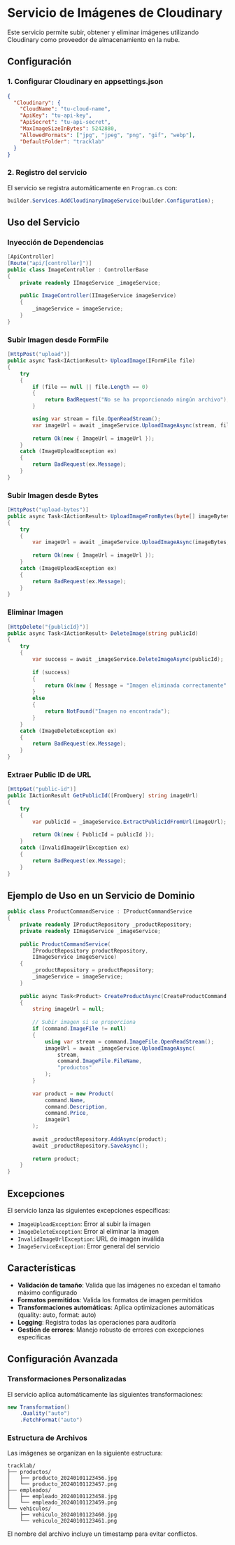 # Servicio de Imágenes de Cloudinary

Este servicio permite subir, obtener y eliminar imágenes utilizando Cloudinary como proveedor de almacenamiento en la nube.

## Configuración

### 1. Configurar Cloudinary en appsettings.json

```json
{
  "Cloudinary": {
    "CloudName": "tu-cloud-name",
    "ApiKey": "tu-api-key",
    "ApiSecret": "tu-api-secret",
    "MaxImageSizeInBytes": 5242880,
    "AllowedFormats": ["jpg", "jpeg", "png", "gif", "webp"],
    "DefaultFolder": "tracklab"
  }
}
```

### 2. Registro del servicio

El servicio se registra automáticamente en `Program.cs` con:

```csharp
builder.Services.AddCloudinaryImageService(builder.Configuration);
```

## Uso del Servicio

### Inyección de Dependencias

```csharp
[ApiController]
[Route("api/[controller]")]
public class ImageController : ControllerBase
{
    private readonly IImageService _imageService;
    
    public ImageController(IImageService imageService)
    {
        _imageService = imageService;
    }
}
```

### Subir Imagen desde FormFile

```csharp
[HttpPost("upload")]
public async Task<IActionResult> UploadImage(IFormFile file)
{
    try
    {
        if (file == null || file.Length == 0)
        {
            return BadRequest("No se ha proporcionado ningún archivo");
        }

        using var stream = file.OpenReadStream();
        var imageUrl = await _imageService.UploadImageAsync(stream, file.FileName, "productos");
        
        return Ok(new { ImageUrl = imageUrl });
    }
    catch (ImageUploadException ex)
    {
        return BadRequest(ex.Message);
    }
}
```

### Subir Imagen desde Bytes

```csharp
[HttpPost("upload-bytes")]
public async Task<IActionResult> UploadImageFromBytes(byte[] imageBytes, string fileName)
{
    try
    {
        var imageUrl = await _imageService.UploadImageAsync(imageBytes, fileName, "empleados");
        
        return Ok(new { ImageUrl = imageUrl });
    }
    catch (ImageUploadException ex)
    {
        return BadRequest(ex.Message);
    }
}
```

### Eliminar Imagen

```csharp
[HttpDelete("{publicId}")]
public async Task<IActionResult> DeleteImage(string publicId)
{
    try
    {
        var success = await _imageService.DeleteImageAsync(publicId);
        
        if (success)
        {
            return Ok(new { Message = "Imagen eliminada correctamente" });
        }
        else
        {
            return NotFound("Imagen no encontrada");
        }
    }
    catch (ImageDeleteException ex)
    {
        return BadRequest(ex.Message);
    }
}
```

### Extraer Public ID de URL

```csharp
[HttpGet("public-id")]
public IActionResult GetPublicId([FromQuery] string imageUrl)
{
    try
    {
        var publicId = _imageService.ExtractPublicIdFromUrl(imageUrl);
        
        return Ok(new { PublicId = publicId });
    }
    catch (InvalidImageUrlException ex)
    {
        return BadRequest(ex.Message);
    }
}
```

## Ejemplo de Uso en un Servicio de Dominio

```csharp
public class ProductCommandService : IProductCommandService
{
    private readonly IProductRepository _productRepository;
    private readonly IImageService _imageService;
    
    public ProductCommandService(
        IProductRepository productRepository,
        IImageService imageService)
    {
        _productRepository = productRepository;
        _imageService = imageService;
    }
    
    public async Task<Product> CreateProductAsync(CreateProductCommand command)
    {
        string imageUrl = null;
        
        // Subir imagen si se proporciona
        if (command.ImageFile != null)
        {
            using var stream = command.ImageFile.OpenReadStream();
            imageUrl = await _imageService.UploadImageAsync(
                stream, 
                command.ImageFile.FileName, 
                "productos"
            );
        }
        
        var product = new Product(
            command.Name,
            command.Description,
            command.Price,
            imageUrl
        );
        
        await _productRepository.AddAsync(product);
        await _productRepository.SaveAsync();
        
        return product;
    }
}
```

## Excepciones

El servicio lanza las siguientes excepciones específicas:

- `ImageUploadException`: Error al subir la imagen
- `ImageDeleteException`: Error al eliminar la imagen
- `InvalidImageUrlException`: URL de imagen inválida
- `ImageServiceException`: Error general del servicio

## Características

- **Validación de tamaño**: Valida que las imágenes no excedan el tamaño máximo configurado
- **Formatos permitidos**: Valida los formatos de imagen permitidos
- **Transformaciones automáticas**: Aplica optimizaciones automáticas (quality: auto, format: auto)
- **Logging**: Registra todas las operaciones para auditoría
- **Gestión de errores**: Manejo robusto de errores con excepciones específicas

## Configuración Avanzada

### Transformaciones Personalizadas

El servicio aplica automáticamente las siguientes transformaciones:

```csharp
new Transformation()
    .Quality("auto")
    .FetchFormat("auto")
```

### Estructura de Archivos

Las imágenes se organizan en la siguiente estructura:

```
tracklab/
├── productos/
│   ├── producto_20240101123456.jpg
│   └── producto_20240101123457.png
├── empleados/
│   ├── empleado_20240101123458.jpg
│   └── empleado_20240101123459.png
└── vehiculos/
    ├── vehiculo_20240101123460.jpg
    └── vehiculo_20240101123461.png
```

El nombre del archivo incluye un timestamp para evitar conflictos. 